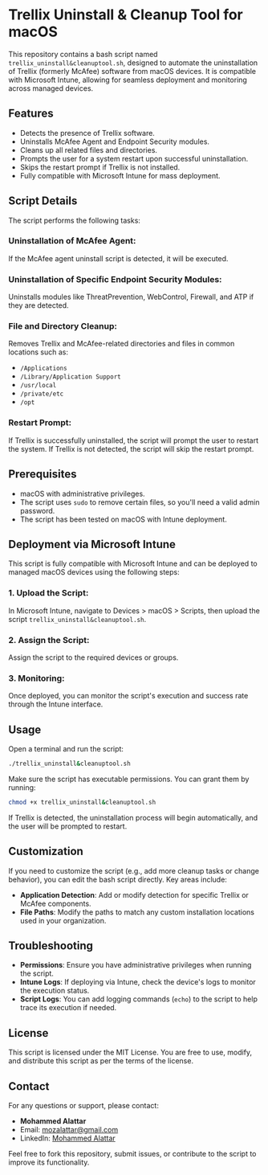 # Trellix Uninstall & Cleanup Tool for macOS

This repository contains a bash script named `trellix_uninstall&cleanuptool.sh`, designed to automate the uninstallation of Trellix (formerly McAfee) software from macOS devices. It is compatible with Microsoft Intune, allowing for seamless deployment and monitoring across managed devices.

## Features
- Detects the presence of Trellix software.
- Uninstalls McAfee Agent and Endpoint Security modules.
- Cleans up all related files and directories.
- Prompts the user for a system restart upon successful uninstallation.
- Skips the restart prompt if Trellix is not installed.
- Fully compatible with Microsoft Intune for mass deployment.

## Script Details
The script performs the following tasks:

### Uninstallation of McAfee Agent:
If the McAfee agent uninstall script is detected, it will be executed.

### Uninstallation of Specific Endpoint Security Modules:
Uninstalls modules like ThreatPrevention, WebControl, Firewall, and ATP if they are detected.

### File and Directory Cleanup:
Removes Trellix and McAfee-related directories and files in common locations such as:
- `/Applications`
- `/Library/Application Support`
- `/usr/local`
- `/private/etc`
- `/opt`

### Restart Prompt:
If Trellix is successfully uninstalled, the script will prompt the user to restart the system. If Trellix is not detected, the script will skip the restart prompt.

## Prerequisites
- macOS with administrative privileges.
- The script uses `sudo` to remove certain files, so you'll need a valid admin password.
- The script has been tested on macOS with Intune deployment.

## Deployment via Microsoft Intune
This script is fully compatible with Microsoft Intune and can be deployed to managed macOS devices using the following steps:

### 1. Upload the Script:
In Microsoft Intune, navigate to Devices > macOS > Scripts, then upload the script `trellix_uninstall&cleanuptool.sh`.

### 2. Assign the Script:
Assign the script to the required devices or groups.

### 3. Monitoring:
Once deployed, you can monitor the script's execution and success rate through the Intune interface.

## Usage
Open a terminal and run the script:
```bash
./trellix_uninstall&cleanuptool.sh
```
Make sure the script has executable permissions. You can grant them by running:
```bash
chmod +x trellix_uninstall&cleanuptool.sh
```
If Trellix is detected, the uninstallation process will begin automatically, and the user will be prompted to restart.

## Customization
If you need to customize the script (e.g., add more cleanup tasks or change behavior), you can edit the bash script directly. Key areas include:
- **Application Detection**: Add or modify detection for specific Trellix or McAfee components.
- **File Paths**: Modify the paths to match any custom installation locations used in your organization.

## Troubleshooting
- **Permissions**: Ensure you have administrative privileges when running the script.
- **Intune Logs**: If deploying via Intune, check the device's logs to monitor the execution status.
- **Script Logs**: You can add logging commands (`echo`) to the script to help trace its execution if needed.

## License
This script is licensed under the MIT License. You are free to use, modify, and distribute this script as per the terms of the license.

## Contact
For any questions or support, please contact:
- **Mohammed Alattar**
- Email: [mozalattar@gmail.com](mailto:mozalattar@gmail.com)
- LinkedIn: [Mohammed Alattar](https://www.linkedin.com/in/mohammed-z-alattar/)

Feel free to fork this repository, submit issues, or contribute to the script to improve its functionality.
